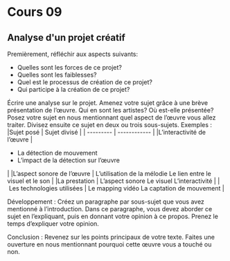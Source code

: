 # Cours 09

## Analyse d'un projet créatif

Premièrement, réfléchir aux aspects suivants: 
* Quelles sont les forces de ce projet? 
* Quelles sont les faiblesses? 
* Quel est le processus de création de ce projet? 
* Qui participe à la création de ce projet? 

Écrire une analyse sur le projet. Amenez votre sujet grâce à une brève présentation de l’œuvre. Qui en sont les artistes?  Où est-elle présentée? 
Posez votre sujet en nous mentionnant quel aspect de l’œuvre vous allez traiter. Divisez ensuite ce sujet en deux ou trois sous-sujets. 
Exemples : 
|Sujet posé |	Sujet divisé |
| --------- | ------------ |
|L’interactivité de l’œuvre	| <ul><li>La détection de mouvement</li><li>L’impact de la détection sur l’œuvre</li></ul>  |
|L’aspect sonore de l’œuvre |	L’utilisation de la mélodie Le lien entre le visuel et le son |
|La prestation	| L’aspect sonore Le visuel L’interactivité |
| Les technologies utilisées	| Le mapping vidéo	La captation de mouvement |


Développement : 
 Créez un paragraphe par sous-sujet que vous avez mentionné à l’introduction. Dans ce paragraphe, vous devez aborder ce sujet en l’expliquant, puis en donnant votre opinion à ce propos. Prenez le temps d’expliquer votre opinion. 

Conclusion : 
Revenez sur les points principaux de votre texte. Faites une ouverture en nous mentionnant pourquoi cette œuvre vous a touché ou non.  

